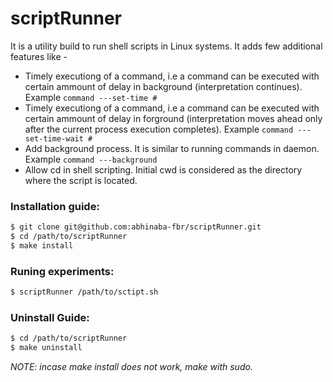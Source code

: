 # scriptRunner

It is a utility build to run shell scripts in Linux systems. It adds few additional features like -
- Timely executiong of a command, i.e a command can be executed with certain ammount of delay in background (interpretation continues). Example 
  `command ---set-time #`
- Timely executiong of a command, i.e a command can be executed with certain ammount of delay in forground (interpretation moves ahead only after the current process execution completes). Example 
  `command ---set-time-wait #`
- Add background process. It is similar to running commands in daemon. Example 
  `command ---background`
- Allow cd in shell scripting. Initial cwd is considered as the directory where the script is located.

### Installation guide:

```bash
$ git clone git@github.com:abhinaba-fbr/scriptRunner.git
$ cd /path/to/scriptRunner
$ make install
```
### Runing experiments:

```bash
$ scriptRunner /path/to/sctipt.sh
```

### Uninstall Guide:

```bash
$ cd /path/to/scriptRunner
$ make uninstall
```

*NOTE: incase make install does not work, make with sudo.*
